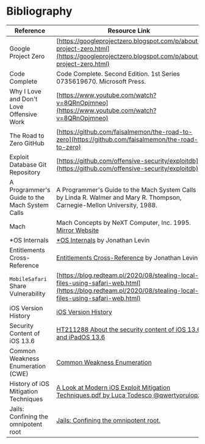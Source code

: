 # Bibliography

| Reference | Resource Link |
| -- | -- |
|Google Project Zero <a name="GPZ"></a> | [https://googleprojectzero.blogspot.com/p/about-project-zero.html](https://googleprojectzero.blogspot.com/p/about-project-zero.html) |
|Code Complete <a name="codecomplete2"></a> | Code Complete. Second Edition. 1st Series 0735619670. Microsoft Press. |
|Why I Love and Don't Love Offensive Work <a name="LDL"></a> | [https://www.youtube.com/watch?v=8QRnOpjmneo](https://www.youtube.com/watch?v=8QRnOpjmneo) |
|The Road to Zero GitHub <a name="TRTZ"></a> | [https://github.com/faisalmemon/the-road-to-zero](https://github.com/faisalmemon/the-road-to-zero) |
|Exploit Database Git Repository <a name="EDG"></a> | [https://github.com/offensive-security/exploitdb](https://github.com/offensive-security/exploitdb) |
|A Programmer's Guide to the Mach System Calls <a name=MSC></a> | A Programmer's Guide to the Mach System Calls by Linda R. Walmer and Mary R. Thompson, Carnegie-Mellon University, 1988. |
|Mach <a name="machconcepts"></a> | Mach Concepts by NeXT Computer, Inc. 1995. [Mirror Website](https://www.nextop.de/NeXTstep_3.3_Developer_Documentation/OperatingSystem/Part1_Mach/01_Concepts/Concepts.htmld/) |
| \*OS Internals <a name="SOI"></a> | [\*OS Internals](http://newosxbook.com/index.php) by Jonathan Levin |
| Entitlements Cross-Reference <a name="ED"></a> | [Entitlements Cross-Reference](http://newosxbook.com/ent.jl) by Jonathan Levin |
| `MobileSafari` Share Vulnerability <a name="MSSV"> </a> | [https://blog.redteam.pl/2020/08/stealing-local-files-using-safari-web.html](https://blog.redteam.pl/2020/08/stealing-local-files-using-safari-web.html) |
| iOS Version History <a name="IVH"></a> | [iOS Version History](https://en.wikipedia.org/wiki/IOS_version_history) |
| Security Content of iOS 13.6 <a name="S136"></a> | [HT211288 About the security content of iOS 13.6 and iPadOS 13.6](https://support.apple.com/en-us/HT211288) |
| Common Weakness Enumeration (CWE) <a name="CWE"></a> | [Common Weakness Enumeration](https://cwe.mitre.org/data/definitions/699.html) |
| History of iOS Mitigation Techniques <a name="MT"></a> | [A Look at Modern iOS Exploit Mitigation Techniques.pdf by Luca Todesco @qwertyoruiopz](https://papers.put.as/papers/ios/2017/A_Look_at_Modern_iOS_Exploit_Mitigation_Techniques.pdf) |
| Jails: Confining the omnipotent root <a name="JR"></a> | [Jails: Confining the omnipotent root.](https://docs.freebsd.org/44doc/papers/jail/jail.html) |

